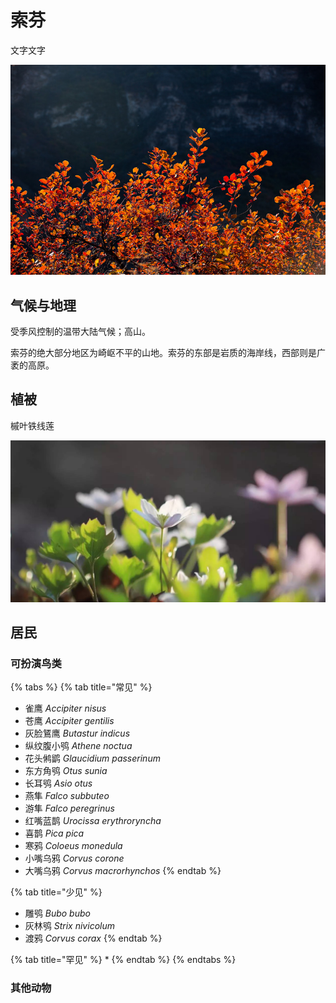 # 索芬

文字文字‌

![](../../.gitbook/assets/suo-fen-.jpg)

## 气候与地理 <a id="qi-hou"></a>

受季风控制的温带大陆气候；高山。

索芬的绝大部分地区为崎岖不平的山地。索芬的东部是岩质的海岸线，西部则是广袤的高原。

## 植被 <a id="zhi-bei"></a>

槭叶铁线莲

![](../../.gitbook/assets/qi-ye-tie-xian-lian-.jpeg)

## 居民 <a id="ju-min"></a>

### 可扮演鸟类 <a id="ke-ban-yan-niao-lei"></a>

{% tabs %}
{% tab title="常见" %}
* 雀鹰 _Accipiter nisus_
* 苍鹰 _Accipiter gentilis_
* 灰脸鵟鹰 _Butastur indicus_
* 纵纹腹小鸮 _Athene noctua_
* 花头鸺鹠 _Glaucidium passerinum_
* 东方角鸮 _Otus sunia_
* 长耳鸮 _Asio otus_
* 燕隼 _Falco subbuteo_
* 游隼 _Falco peregrinus_
* 红嘴蓝鹊 _Urocissa erythroryncha_
* 喜鹊 _Pica pica_
* 寒鸦 _Coloeus monedula_
* 小嘴乌鸦 _Corvus corone_
* 大嘴乌鸦 _Corvus macrorhynchos_
{% endtab %}

{% tab title="少见" %}
* 雕鸮 _Bubo bubo_
* 灰林鸮 _Strix nivicolum_
* 渡鸦 _Corvus corax_
{% endtab %}

{% tab title="罕见" %}
* 
{% endtab %}
{% endtabs %}

### 其他动物

